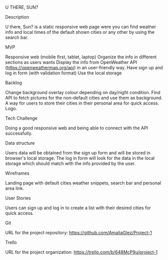 U THERE, SUN?

Description

U there, Sun? is a static responsive web page were you can find weather info and local times of the default shown cities or any other by using the search bar.

MVP

Responsive web (mobile first, tablet, laptop)
Organize the info in different sections as users wants
Display the info from OpenWeather API (https://openweathermap.org/api) in an user-friendly way.
Have sign up and log in form (with validation format)
Use the local storage

Backlog

Change background overlay colour depending on day/night condition.
Find API to fetch pictures for the non-default cities and use them as background.
A way for users to store their cities in their personal area for quick access.
Logo.


Tech Challenge

Doing a good responsive web and being able to connect with the API successfully.

Data structure

Users data will be obtained from the sign up form and will be stored in browser's local storage. The log in form will look for the data in the local storage which should match with the info provided by the user.

Wireframes

Landing page with default cities weather snippets, search bar and personal area link.

User Stories

Users can sign up and log in to create a list with their desired cities for quick access.

Git

URL for the project repository: https://github.com/AmaliaGlez/Project-1

Trello

URL for the project organization: https://trello.com/b/648McP9u/project-1